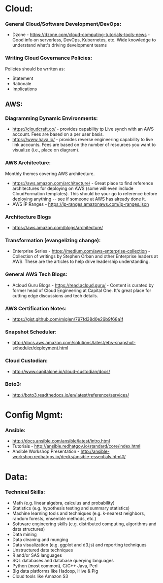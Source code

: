 # Cloud:

### General Cloud/Software Development/DevOps:
* Dzone - https://dzone.com/cloud-computing-tutorials-tools-news - Good info on serverless, DevOps, Kubernetes, etc. Wide knowledge to understand what's driving development teams

### Writing Cloud Governance Policies:
Policies should be wrriten as:
* Statement
* Rationale
* Implications

## AWS:

### Diagramming Dynamic Environments:
* https://cloudcraft.co/ - provides capability tp Live synch with an AWS account.  Fees are based on a per user basis.
* https://www.hava.io/ - provides reverse engineering capability to live link accounts.  Fees are based on the number of resources you want to visualize (i.e., place on diagram).

### AWS Architecture:
Monthly themes covering AWS architecture.
* https://aws.amazon.com/architecture/ - Great place to find reference architectures for deploying on AWS (some will even include CloudFormation templates). This should be your go to reference before deploying anything -- see if someone at AWS has already done it.
* AWS IP Ranges - https://ip-ranges.amazonaws.com/ip-ranges.json

### Architecture Blogs
* https://aws.amazon.com/blogs/architecture/

### Transformation (evangelizing change):
* Enterprise Series - https://medium.com/aws-enterprise-collection - Collection of writings by Stephen Orban and other Enterprise leaders at AWS. These are the articles to help drive leadership understanding.

### General AWS Tech Blogs:
* Acloud Guru Blogs - https://read.acloud.guru/ - Content is curated by former head of Cloud Engineering at Capital One. It's great place for cutting edge discussions and tech details.

### AWS Certification Notes:
* https://gist.github.com/miglen/797fd38d0e26b9f68a1f

### Snapshot Scheduler: 
* http://docs.aws.amazon.com/solutions/latest/ebs-snapshot-scheduler/deployment.html

### Cloud Custodian: 
* http://www.capitalone.io/cloud-custodian/docs/

### Boto3: 
* http://boto3.readthedocs.io/en/latest/reference/services/



# Config Mgmt:

### Ansible:
* http://docs.ansible.com/ansible/latest/intro.html
* Tutorials - http://ansible.redhatgov.io/standard/core/index.html
* Ansible Workshop Presentation - http://ansible-workshop.redhatgov.io/decks/ansible-essentials.html#/



# Data:

### Technical Skills:
* Math (e.g. linear algebra, calculus and probability)
* Statistics (e.g. hypothesis testing and summary statistics)
* Machine learning tools and techniques (e.g. k-nearest neighbors, random forests, ensemble methods, etc.)
* Software engineering skills (e.g. distributed computing, algorithms and data structures)
* Data mining
* Data cleaning and munging
* Data visualization (e.g. ggplot and d3.js) and reporting techniques
* Unstructured data techniques
* R and/or SAS languages
* SQL databases and database querying languages
* Python (most common), C/C++ Java, Perl
* Big data platforms like Hadoop, Hive & Pig
* Cloud tools like Amazon S3
